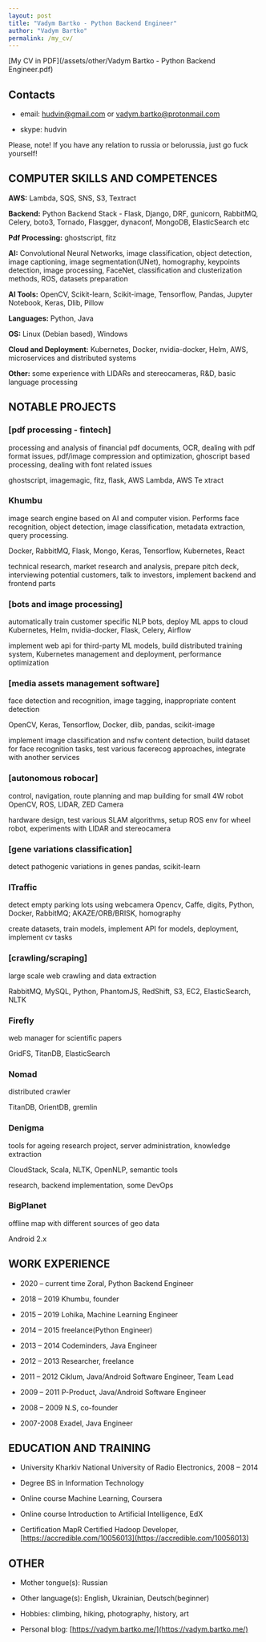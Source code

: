 ```yaml
---
layout: post
title: "Vadym Bartko - Python Backend Engineer"
author: "Vadym Bartko"
permalink: /my_cv/
---
```



[My CV in PDF](/assets/other/Vadym Bartko - Python Backend Engineer.pdf)


## Contacts
* email: [hudvin@gmail.com](hudvin@gmail.com) or [vadym.bartko@protonmail.com](vadym.bartko@protonmail.com)

* skype: hudvin



Please, note! If you have any relation to russia or belorussia, just go fuck yourself! 


## COMPUTER SKILLS AND COMPETENCES
**AWS:**
Lambda, SQS, SNS, S3, Textract

**Backend:**
Python Backend Stack - Flask, Django, DRF, gunicorn, RabbitMQ, Celery,
boto3, Tornado, Flasgger, dynaconf, MongoDB, ElasticSearch etc

**Pdf Processing:**
ghostscript, fitz

**AI:**
Convolutional Neural Networks, image classification, object detection, image
captioning, image segmentation(UNet), homography, keypoints detection,
image processing, FaceNet, classification and clusterization methods, ROS,
datasets preparation

**AI Tools:**
OpenCV, Scikit-learn, Scikit-image, Tensorflow, Pandas, Jupyter Notebook,
Keras, Dlib, Pillow

**Languages:**
Python, Java

**OS:**
Linux (Debian based), Windows

**Cloud and Deployment:**
Kubernetes, Docker, nvidia-docker, Helm, AWS, microservices and distributed systems

**Other:**
some experience with LIDARs and stereocameras, R&D, basic language
processing



## NOTABLE PROJECTS
### [pdf processing - fintech]
processing and analysis of financial pdf documents, OCR, dealing with pdf
format issues, pdf/image compression and optimization, ghoscript based
processing, dealing with font related issues

ghostscript, imagemagic, fitz, flask, AWS Lambda, AWS Te xtract

### Khumbu
image search engine based on AI and computer vision. Performs face
recognition, object detection, image classification, metadata extraction, query
processing.

Docker, RabbitMQ, Flask, Mongo, Keras, Tensorflow, Kubernetes, React

technical research, market research and analysis, prepare pitch deck,
interviewing potential customers, talk to investors, implement backend and
frontend parts

### [bots and image processing]
automatically train customer specific NLP bots, deploy ML apps to cloud
Kubernetes, Helm, nvidia-docker, Flask, Celery, Airflow

implement web api for third-party ML models, build distributed training system, Kubernetes management and deployment, performance optimization

### [media assets management software]
face detection and recognition, image tagging, inappropriate content detection

OpenCV, Keras, Tensorflow, Docker, dlib, pandas, scikit-image

implement image classification and nsfw content detection, build dataset for
face recognition tasks, test various facerecog approaches, integrate with
another services

### [autonomous robocar]
control, navigation, route planning and map building for small 4W robot
OpenCV, ROS, LIDAR, ZED Camera

hardware design, test various SLAM algorithms, setup ROS env for wheel
robot, experiments with LIDAR and stereocamera

### [gene variations classification]
detect pathogenic variations in genes
pandas, scikit-learn

### ITraffic
detect empty parking lots using webcamera
Opencv, Caffe, digits, Python, Docker, RabbitMQ; AKAZE/ORB/BRISK,
homography

create datasets, train models, implement API for models, deployment,
implement cv tasks

### [crawling/scraping]
large scale web crawling and data extraction

RabbitMQ, MySQL, Python, PhantomJS, RedShift, S3, EC2, ElasticSearch,
NLTK

### Firefly
web manager for scientific papers

GridFS, TitanDB, ElasticSearch

### Nomad
distributed crawler

TitanDB, OrientDB, gremlin

### Denigma
tools for ageing research project, server administration, knowledge extraction

CloudStack, Scala, NLTK, OpenNLP, semantic tools

research, backend implementation, some DevOps

### BigPlanet
offline map with different sources of geo data

Android 2.x





## WORK EXPERIENCE
* 2020 – current time Zoral, Python Backend Engineer

* 2018 – 2019 Khumbu, founder

* 2015 – 2019 Lohika, Machine Learning Engineer

* 2014 – 2015 freelance(Python Engineer)

* 2013 – 2014 Codeminders, Java Engineer

* 2012 – 2013 Researcher, freelance

* 2011 – 2012 Ciklum, Java/Android Software Engineer, Team Lead

* 2009 – 2011 P-Product, Java/Android Software Engineer

* 2008 – 2009 N.S, co-founder

* 2007-2008 Exadel, Java Engineer


## EDUCATION AND TRAINING
* University Kharkiv National University of Radio Electronics, 2008 – 2014

* Degree BS in Information Technology

* Online course Machine Learning, Coursera

* Online course Introduction to Artificial Intelligence, EdX

* Certification MapR Certified Hadoop Developer, [https://accredible.com/10056013](https://accredible.com/10056013)

## OTHER
* Mother tongue(s): Russian

* Other language(s): English, Ukrainian, Deutsch(beginner)

* Hobbies: climbing, hiking, photography, history, art

* Personal blog: [https://vadym.bartko.me/](https://vadym.bartko.me/)
